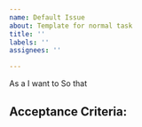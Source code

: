 ```yaml
---
name: Default Issue
about: Template for normal task
title: ''
labels: ''
assignees: ''

---
```


As a
I want to
So that

**Acceptance Criteria:**
-
